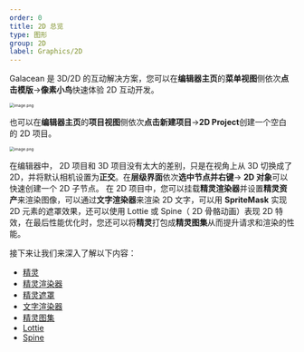 ```yaml
---
order: 0
title: 2D 总览
type: 图形
group: 2D
label: Graphics/2D
---
```


Galacean 是 3D/2D 的互动解决方案，您可以在**编辑器主页**的**菜单视图**侧依次**点击模版**->**像素小鸟**快速体验 2D 互动开发。

<img src="https://mdn.alipayobjects.com/huamei_yo47yq/afts/img/A*YYyxRZ2nyukAAAAAAAAAAAAADhuCAQ/original" alt="image.png" style="zoom:50%;" />

也可以在**编辑器主页**的**项目视图**侧依次**点击新建项目**->**2D Project**创建一个空白的 2D 项目。

<img src="https://mdn.alipayobjects.com/huamei_yo47yq/afts/img/A*R8_XTL8PX-UAAAAAAAAAAAAADhuCAQ/original" alt="image.png" style="zoom:50%;" />

在编辑器中， 2D 项目和 3D 项目没有太大的差别，只是在视角上从 3D 切换成了 2D，并将默认相机设置为**正交**。在**层级界面**依次**选中节点并右键**-> **2D 对象**可以快速创建一个 2D 子节点。
在 2D 项目中，您可以挂载**精灵渲染器**并设置**精灵资产**来渲染图像，可以通过**文字渲染器**来渲染 2D 文字，可以用 **SpriteMask** 实现 2D 元素的遮罩效果，还可以使用 Lottie 或 Spine（ 2D 骨骼动画）表现 2D 特效，在最后性能优化时，您还可以将**精灵**打包成**精灵图集**从而提升请求和渲染的性能。

接下来让我们来深入了解以下内容：

- [精灵](${docs}graphics-2d-sprite)
- [精灵渲染器](${docs}graphics-2d-spriteRenderer)
- [精灵遮罩](${docs}graphics-2d-spriteMask)
- [文字渲染器](${docs}graphics-2d-text)
- [精灵图集](${docs}graphics-2d-spriteAtlas)
- [Lottie](${docs}graphics-2d-lottie)
- [Spine](${docs}graphics-2d-spine)
